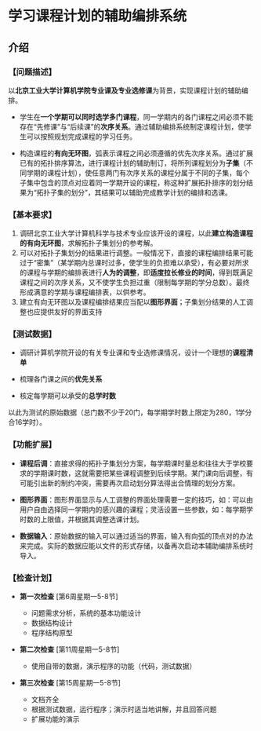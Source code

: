 # **学习课程计划的辅助编排系统**

## 介绍

### 【问题描述】

以**北京工业大学计算机学院专业课及专业选修课**为背景，实现课程计划的辅助编排。

- 学生在**一个学期可以同时选学多门课程**，同一学期内的各门课程之间必须不能存在“先修课”与“后续课”的**次序关系**。通过辅助编排系统制定课程计划，使学生可以按照规划完成课程的学习任务。

- 构造课程的**有向无环图**，弧表示课程之间必须遵循的优先次序关系。通过扩展已有的拓扑排序算法，进行课程计划的辅助制订，将所列课程划分为**子集**（不同学期的课程计划），使任意两门有次序关系的课程分属于不同的子集，每个子集中包含的顶点对应着同一学期开设的课程，称这种扩展拓扑排序的划分结果为“拓扑子集的划分”，其结果可以辅助完成教学计划的编排和选课。

### 【基本要求】

1. 调研北京工业大学计算机科学与技术专业应该开设的课程，以此**建立构造课程的有向无环图**，求解拓扑子集划分的参考解。
2. 可以对拓扑子集划分的结果进行调整。一般情况下，直接的课程编排结果可能过于“密集”（某学期内总课时过多，使学生的负担难以承受），有必要对所求的课程与学期的编排表进行**人为的调整**，即**适度拉长修业的时间**，得到既满足课程之间的次序关系，又不使学生负担过重（限制每学期的学分总数）。最终形成满意的学期与课程编排表，以供参考。
3. 建立有向无环图以及课程编排结果应当配以**图形界面**；子集划分结果的人工调整也应提供友好的界面支持

### 【测试数据】

- 调研计算机学院开设的有关专业课和专业选修课情况，设计一个理想的**课程清单**

- 梳理各门课之间的**优先关系**

- 核定每学期可以承受的**总学时数**

以此为测试的原始数据（总门数不少于20门，每学期学时数上限定为280，1学分合16学时）。

### 【功能扩展】

- **课程后调**：直接求得的拓扑子集划分方案，每学期课时量总和往往大于学校要求的学期课时数，这就需要把某些课程调整到后续学期。某门课向后调整，有可能引出新的制约冲突，需要再次启动划分算法得出合情理的划分方案。

- **图形界面**：图形界面显示与人工调整的界面处理需要一定的技巧，如：可以由用户自由选择同一学期内的感兴趣的课程；灵活设置一些参数，如：每学期学时数的上限值，并根据其调整选课计划。

- **数据输入**：原始数据的输入可以通过适当的界面，输入有向弧的顶点对的办法来完成。实际的数据应能以文件的形式存储，以备再次启动本辅助编排系统时导入。

### 【检查计划】

- **第一次检查**  [第6周星期一5-8节]
  - 问题需求分析，系统的基本功能设计
  - 数据结构设计
  - 程序结构原型

- **第二次检查**   [第11周星期一5-8节]
  - 使用自带的数据，演示程序的功能（代码，测试数据）

- **第三次检查**   [第15周星期一5-8节]
  - 文档齐全
  - 根据测试数据，运行程序；演示时适当地讲解，并且回答问题
  - 扩展功能的演示